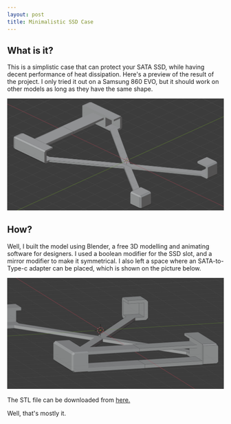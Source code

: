 ```yaml
---
layout: post
title: Minimalistic SSD Case
---
```


## What is it?
 This is a simplistic case that can protect your SATA SSD, while having decent performance of heat dissipation. Here's a preview of the result of the project. I only tried it out on a Samsung 860 EVO, but it should work on other models as long as they have the same shape.

![case-1](/picture/ssd-case-1.png)

## How?
Well, I built the model using Blender, a free 3D modelling and animating software for designers. I used a boolean modifier for the SSD slot, and a mirror modifier to make it symmetrical. I also left a space where an SATA-to-Type-c adapter can be placed, which is shown on the picture below.

![case-2](/picture/ssd-case-2.png)

The STL file can be downloaded from <a href="{{ site.baseurl }}/files/ssd-case-v3.stl/"> here.</a>

Well, that's mostly it.
